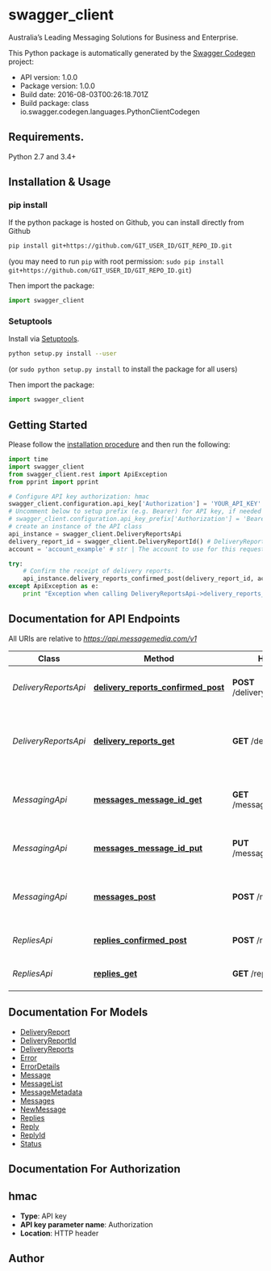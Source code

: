 # swagger_client
Australia’s Leading Messaging Solutions for Business and Enterprise.

This Python package is automatically generated by the [Swagger Codegen](https://github.com/swagger-api/swagger-codegen) project:

- API version: 1.0.0
- Package version: 1.0.0
- Build date: 2016-08-03T00:26:18.701Z
- Build package: class io.swagger.codegen.languages.PythonClientCodegen

## Requirements.

Python 2.7 and 3.4+

## Installation & Usage
### pip install

If the python package is hosted on Github, you can install directly from Github

```sh
pip install git+https://github.com/GIT_USER_ID/GIT_REPO_ID.git
```
(you may need to run `pip` with root permission: `sudo pip install git+https://github.com/GIT_USER_ID/GIT_REPO_ID.git`)

Then import the package:
```python
import swagger_client 
```

### Setuptools

Install via [Setuptools](http://pypi.python.org/pypi/setuptools).

```sh
python setup.py install --user
```
(or `sudo python setup.py install` to install the package for all users)

Then import the package:
```python
import swagger_client
```

## Getting Started

Please follow the [installation procedure](#installation--usage) and then run the following:

```python
import time
import swagger_client
from swagger_client.rest import ApiException
from pprint import pprint

# Configure API key authorization: hmac
swagger_client.configuration.api_key['Authorization'] = 'YOUR_API_KEY'
# Uncomment below to setup prefix (e.g. Bearer) for API key, if needed
# swagger_client.configuration.api_key_prefix['Authorization'] = 'Bearer'
# create an instance of the API class
api_instance = swagger_client.DeliveryReportsApi
delivery_report_id = swagger_client.DeliveryReportId() # DeliveryReportId | A list of delivery report IDs to mark as confirmed.
account = 'account_example' # str | The account to use for this request. This account will be used for the request instead of the account assigned to the API key used to sign the request, allowing one API key to be used to perform requests on behalf of other accounts. (optional)

try:
    # Confirm the receipt of delivery reports.
    api_instance.delivery_reports_confirmed_post(delivery_report_id, account=account)
except ApiException as e:
    print "Exception when calling DeliveryReportsApi->delivery_reports_confirmed_post: %s\n" % e

```

## Documentation for API Endpoints

All URIs are relative to *https://api.messagemedia.com/v1*

Class | Method | HTTP request | Description
------------ | ------------- | ------------- | -------------
*DeliveryReportsApi* | [**delivery_reports_confirmed_post**](docs/DeliveryReportsApi.md#delivery_reports_confirmed_post) | **POST** /delivery_reports/confirmed | Confirm the receipt of delivery reports.
*DeliveryReportsApi* | [**delivery_reports_get**](docs/DeliveryReportsApi.md#delivery_reports_get) | **GET** /delivery_reports | This endpoint is used to check for unconfirmed reports.
*MessagingApi* | [**messages_message_id_get**](docs/MessagingApi.md#messages_message_id_get) | **GET** /messages/{messageId} | Retrive the status and details of a submitted message.
*MessagingApi* | [**messages_message_id_put**](docs/MessagingApi.md#messages_message_id_put) | **PUT** /messages/{messageId} | Update the status of a submitted message.
*MessagingApi* | [**messages_post**](docs/MessagingApi.md#messages_post) | **POST** /messages | Send one or more SMS or text to voice messages.
*RepliesApi* | [**replies_confirmed_post**](docs/RepliesApi.md#replies_confirmed_post) | **POST** /replies/confirmed | Confirm the receipt of replies.
*RepliesApi* | [**replies_get**](docs/RepliesApi.md#replies_get) | **GET** /replies | Check for unconfirmed replies.


## Documentation For Models

 - [DeliveryReport](docs/DeliveryReport.md)
 - [DeliveryReportId](docs/DeliveryReportId.md)
 - [DeliveryReports](docs/DeliveryReports.md)
 - [Error](docs/Error.md)
 - [ErrorDetails](docs/ErrorDetails.md)
 - [Message](docs/Message.md)
 - [MessageList](docs/MessageList.md)
 - [MessageMetadata](docs/MessageMetadata.md)
 - [Messages](docs/Messages.md)
 - [NewMessage](docs/NewMessage.md)
 - [Replies](docs/Replies.md)
 - [Reply](docs/Reply.md)
 - [ReplyId](docs/ReplyId.md)
 - [Status](docs/Status.md)


## Documentation For Authorization


## hmac

- **Type**: API key
- **API key parameter name**: Authorization
- **Location**: HTTP header


## Author



